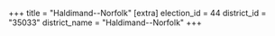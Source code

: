 +++
title = "Haldimand--Norfolk"
[extra]
election_id = 44
district_id = "35033"
district_name = "Haldimand--Norfolk"
+++
